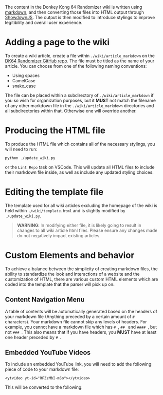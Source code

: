The content in the Donkey Kong 64 Randomizer wiki is written using [markdown](https://www.markdownguide.org/), and then converting those files into HTML output through [ShowdownJS](https://showdownjs.com/). The output is then modified to introduce stylings to improve legitibility and overall user experience.

# Adding a page to the wiki
To create a wiki article, create a file within `./wiki/article_markdown` on the [DK64 Randomizer GitHub repo](https://github.com/2dos/DK64-Randomizer). The file must be titled as the name of your article. You can choose from one of the following naming conventions:
- Using spaces
- CamelCase
- snake_case

The file can be placed within a subdirectory of `./wiki/article_markdown` if you so wish for organization purposes, but it **MUST** not match the filename of any other markdown file in the `./wiki/article_markdown` directories and all subdirectories within that. Otherwise one will override another.

# Producing the HTML file
To produce the HTML file which contains all of the necessary stylings, you will need to run:
```
python ./update_wiki.py
```
or the `Lint Repo` task on VSCode. This will update all HTML files to include their markdown file inside, as well as include any updated styling choices.

# Editing the template file
The template used for all wiki articles excluding the homepage of the wiki is held within `./wiki/template.html` and is slightly modified by `./update_wiki.py`.

> **WARNING**: In modifying either file, it is likely going to result in changes to all wiki article html files. Please ensure any changes made do not negatively impact existing articles.

# Custom Elements and behavior
To achieve a balance between the simplicity of creating markdown files, the ability to standardize the look and interactions of a website and the customization of HTML, there are various custom HTML elements which are coded into the template that the parser will pick up on.

## Content Navigation Menu
A table of contents will be automatically generated based on the headers of your markdown file (Anything preceded by a certain amount of `#` characters). Your markdown file cannot skip any levels of headers. For example, you cannot have a markdown file which has `# `, `## ` and `#### `, but not `### `. This also means that if you have headers, you **MUST** have at least one header preceded by `# `.

## Embedded YouTube Videos
To include an embedded YouTube link, you will need to add the following piece of code to your markdown file:
```
<ytvideo yt-id="RFZzMbI-mSo"></ytvideo>
```

This will be converted to the following:

<ytvideo yt-id="RFZzMbI-mSo"></ytvideo>